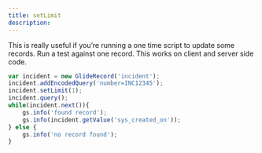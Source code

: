 ```yaml
---
title: setLimit
description: 
---
```


This is really useful if you’re running a one time script to update some records. Run a test against one record. This works on client and server side code.

```js
var incident = new GlideRecord('incident');
incident.addEncodedQuery('number=INC12345');
incident.setLimit(1);
incident.query();
while(incident.next()){
    gs.info('found record');
    gs.info(incident.getValue('sys_created_on'));
} else {
    gs.info('no record found');
}
```